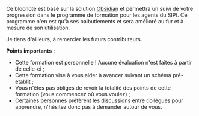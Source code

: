 Ce blocnote est basé sur la solution [Obsidian](https://obsidian.md) et permettra un suivi de votre progression dans le programme de formation pour les agents du SIPf. Ce programme n'en est qu'à ses balbutiements et sera amélioré au fur et à mesure de son utilisation.

Je tiens d'ailleurs, à remercier les futurs contributeurs.

**Points importants** :
- Cette formation est personnelle ! Aucune évaluation n'est faites à partir de celle-ci ;
- Cette formation vise à vous aider à avancer suivant un schéma pré-établit ;
- Vous n'êtes pas obligés de revoir la totalité des points de cette formation (vous commencez où vous voulez) ;
- Certaines personnes préfèrent les discussions entre collègues pour apprendre, n'hésitez donc pas à demander autour de vous.


